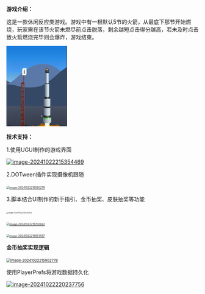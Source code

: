 **游戏介绍：**

这是一款休闲反应类游戏。游戏中有一根默认5节的火箭，从最底下那节开始燃烧，玩家需在该节火箭未燃尽前点击脱落，剩余越短点击得分越高，若未及时点击致火箭燃烧完毕则会爆炸，游戏结束。

<img src="Image/0.png" style="zoom:33%;" />

**技术支持：**

1.使用UGUI制作的游戏界面

[![image-20241022215354469](C:/Users/Administrator/AppData/Roaming/Typora/typora-user-images/image-20241022215354469.png)]()

2.DOTween插件实现摄像机跟随

[<img src="C:/Users/Administrator/AppData/Roaming/Typora/typora-user-images/image-20241022215550279.png" alt="image-20241022215550279" style="zoom:50%;" />]()



3.脚本结合UI制作的新手指引、金币抽奖、皮肤抽奖等功能

[<img src="C:/Users/Administrator/AppData/Roaming/Typora/typora-user-images/image-20241022215830253.png" alt="image-20241022215830253" style="zoom:33%;" />]()

[<img src="C:/Users/Administrator/AppData/Roaming/Typora/typora-user-images/image-20241022215702922.png" alt="image-20241022215702922" style="zoom:50%;" />]()

[<img src="C:/Users/Administrator/AppData/Roaming/Typora/typora-user-images/image-20241022215853597.png" alt="image-20241022215853597" style="zoom:50%;" />]()

**金币抽奖实现逻辑**

[<img src="C:/Users/Administrator/AppData/Roaming/Typora/typora-user-images/image-20241022215902778.png" alt="image-20241022215902778" style="zoom:67%;" />]()

使用PlayerPrefs将游戏数据持久化

[![image-20241022220237756](C:/Users/Administrator/AppData/Roaming/Typora/typora-user-images/image-20241022220237756.png)]()